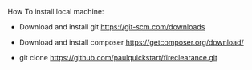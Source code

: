 How To install local machine:

- Download and install git
https://git-scm.com/downloads

- Download and install composer
https://getcomposer.org/download/

- git clone https://github.com/paulquickstart/fireclearance.git